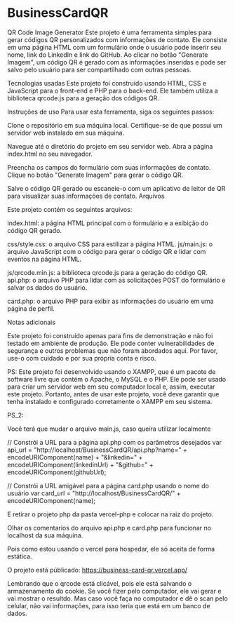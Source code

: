 # BusinessCardQR

QR Code Image Generator
Este projeto é uma ferramenta simples para gerar códigos QR personalizados com informações de contato. Ele consiste em uma página HTML com um formulário onde o usuário pode inserir seu nome, link do LinkedIn e link do GitHub. Ao clicar no botão "Generate Imagem", um código QR é gerado com as informações inseridas e pode ser salvo pelo usuário para ser compartilhado com outras pessoas.

Tecnologias usadas
Este projeto foi construído usando HTML, CSS e JavaScript para o front-end e PHP para o back-end. Ele também utiliza a biblioteca qrcode.js para a geração dos códigos QR.

Instruções de uso
Para usar esta ferramenta, siga os seguintes passos:

Clone o repositório em sua máquina local.
Certifique-se de que possui um servidor web instalado em sua máquina.

Navegue até o diretório do projeto em seu servidor web.
Abra a página index.html no seu navegador.

Preencha os campos do formulário com suas informações de contato.
Clique no botão "Generate Imagem" para gerar o código QR.

Salve o código QR gerado ou escaneie-o com um aplicativo de leitor de QR para visualizar suas informações de contato.
Arquivos

Este projeto contém os seguintes arquivos:

index.html: a página HTML principal com o formulário e a exibição do código QR gerado.

css/style.css: o arquivo CSS para estilizar a página HTML.
js/main.js: o arquivo JavaScript com o código para gerar o código QR e lidar com eventos na página HTML.

js/qrcode.min.js: a biblioteca qrcode.js para a geração do código QR.
api.php: o arquivo PHP para lidar com as solicitações POST do formulário e salvar os dados do usuário.

card.php: o arquivo PHP para exibir as informações do usuário em uma página de perfil.

Notas adicionais

Este projeto foi construído apenas para fins de demonstração e não foi testado em ambiente de produção. Ele pode conter vulnerabilidades de segurança e outros problemas que não foram abordados aqui. Por favor, use-o com cuidado e por sua própria conta e risco.

PS: Este projeto foi desenvolvido usando o XAMPP, que é um pacote de software livre que contém o Apache, o MySQL e o PHP. Ele pode ser usado para criar um servidor web em seu computador local e, assim, executar este projeto. Portanto, antes de usar este projeto, você deve garantir que tenha instalado e configurado corretamente o XAMPP em seu sistema.


PS_2: 

Você terá que mudar o arquivo main.js, caso queira utilizar localmente

 // Constrói a URL para a página api.php com os parâmetros desejados
  var api_url = "http://localhost/BusinessCardQR/api.php?name=" + encodeURIComponent(name) + "&linkedin=" + encodeURIComponent(linkedinUrl) + "&github=" + encodeURIComponent(githubUrl);

  // Constrói a URL amigável para a página card.php usando o nome do usuário
  var card_url = "http://localhost/BusinessCardQR/" + encodeURIComponent(name);

  E retirar o projeto php da pasta vercel-php e colocar na raiz do projeto.

  Olhar os comentarios do arquivo api.php e card.php para funcionar no localhost da sua máquina.
  
  Pois como estou usando o vercel para hospedar, ele só aceita de forma estática. 
  
  O projeto está públicado: https://business-card-qr.vercel.app/

 Lembrando que o qrcode está clicável, pois ele está salvando o armazenamento do cookie. Se você fizer pelo computador, ele vai gerar e vai mostrar o resultdo.
 Mas caso você faça no computador e dê o scan pelo celular, não vai informações, para isso teria que está em um banco de dados. 
  
